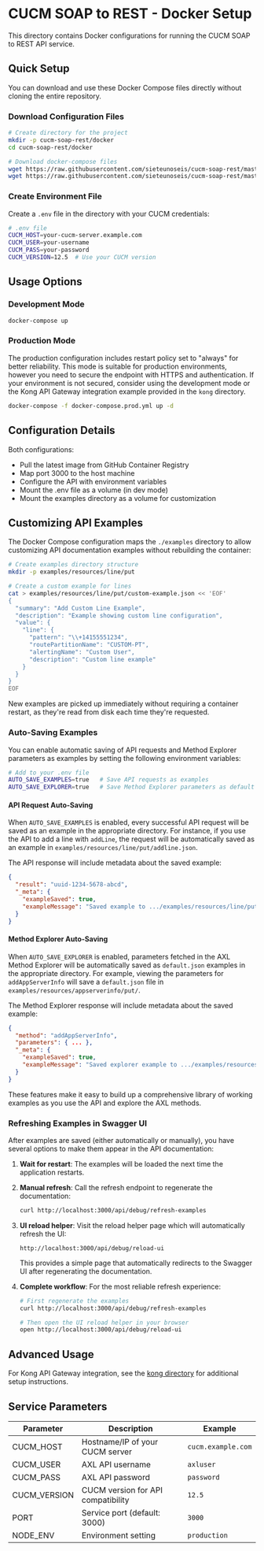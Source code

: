 # CUCM SOAP to REST - Docker Setup

This directory contains Docker configurations for running the CUCM SOAP to REST API service.

## Quick Setup

You can download and use these Docker Compose files directly without cloning the entire repository.

### Download Configuration Files

```bash
# Create directory for the project
mkdir -p cucm-soap-rest/docker
cd cucm-soap-rest/docker

# Download docker-compose files
wget https://raw.githubusercontent.com/sieteunoseis/cucm-soap-rest/master/docker/docker-compose.yml
wget https://raw.githubusercontent.com/sieteunoseis/cucm-soap-rest/master/docker/docker-compose.prod.yml
```

### Create Environment File

Create a `.env` file in the directory with your CUCM credentials:

```bash
# .env file
CUCM_HOST=your-cucm-server.example.com
CUCM_USER=your-username
CUCM_PASS=your-password
CUCM_VERSION=12.5  # Use your CUCM version
```

## Usage Options

### Development Mode

```bash
docker-compose up
```

### Production Mode

The production configuration includes restart policy set to "always" for better reliability. This mode is suitable for production environments, however you need to secure the endpoint with HTTPS and authentication. If your environment is not secured, consider using the development mode or the Kong API Gateway integration example provided in the `kong` directory.

```bash
docker-compose -f docker-compose.prod.yml up -d
```

## Configuration Details

Both configurations:
- Pull the latest image from GitHub Container Registry
- Map port 3000 to the host machine
- Configure the API with environment variables
- Mount the .env file as a volume (in dev mode)
- Mount the examples directory as a volume for customization

## Customizing API Examples

The Docker Compose configuration maps the `./examples` directory to allow customizing API documentation examples without rebuilding the container:

```bash
# Create examples directory structure
mkdir -p examples/resources/line/put

# Create a custom example for lines
cat > examples/resources/line/put/custom-example.json << 'EOF'
{
  "summary": "Add Custom Line Example",
  "description": "Example showing custom line configuration",
  "value": {
    "line": {
      "pattern": "\\+14155551234",
      "routePartitionName": "CUSTOM-PT",
      "alertingName": "Custom User",
      "description": "Custom line example"
    }
  }
}
EOF
```

New examples are picked up immediately without requiring a container restart, as they're read from disk each time they're requested.

### Auto-Saving Examples

You can enable automatic saving of API requests and Method Explorer parameters as examples by setting the following environment variables:

```bash
# Add to your .env file
AUTO_SAVE_EXAMPLES=true   # Save API requests as examples
AUTO_SAVE_EXPLORER=true   # Save Method Explorer parameters as default examples
```

#### API Request Auto-Saving

When `AUTO_SAVE_EXAMPLES` is enabled, every successful API request will be saved as an example in the appropriate directory. For instance, if you use the API to add a line with `addLine`, the request will be automatically saved as an example in `examples/resources/line/put/addline.json`.

The API response will include metadata about the saved example:

```json
{
  "result": "uuid-1234-5678-abcd",
  "_meta": {
    "exampleSaved": true,
    "exampleMessage": "Saved example to .../examples/resources/line/put/addline.json"
  }
}
```

#### Method Explorer Auto-Saving

When `AUTO_SAVE_EXPLORER` is enabled, parameters fetched in the AXL Method Explorer will be automatically saved as `default.json` examples in the appropriate directory. For example, viewing the parameters for `addAppServerInfo` will save a `default.json` file in `examples/resources/appserverinfo/put/`.

The Method Explorer response will include metadata about the saved example:

```json
{
  "method": "addAppServerInfo",
  "parameters": { ... },
  "_meta": {
    "exampleSaved": true,
    "exampleMessage": "Saved explorer example to .../examples/resources/appserverinfo/put/default.json"
  }
}
```

These features make it easy to build up a comprehensive library of working examples as you use the API and explore the AXL methods.

### Refreshing Examples in Swagger UI

After examples are saved (either automatically or manually), you have several options to make them appear in the API documentation:

1. **Wait for restart**: The examples will be loaded the next time the application restarts.

2. **Manual refresh**: Call the refresh endpoint to regenerate the documentation:
   ```bash
   curl http://localhost:3000/api/debug/refresh-examples
   ```

3. **UI reload helper**: Visit the reload helper page which will automatically refresh the UI:
   ```
   http://localhost:3000/api/debug/reload-ui
   ```
   This provides a simple page that automatically redirects to the Swagger UI after regenerating the documentation.
   
4. **Complete workflow**: For the most reliable refresh experience:
   ```bash
   # First regenerate the examples
   curl http://localhost:3000/api/debug/refresh-examples
   
   # Then open the UI reload helper in your browser
   open http://localhost:3000/api/debug/reload-ui
   ```

## Advanced Usage

For Kong API Gateway integration, see the [kong directory](./kong/) for additional setup instructions.

## Service Parameters

| Parameter | Description | Example |
|-----------|-------------|---------|
| CUCM_HOST | Hostname/IP of your CUCM server | `cucm.example.com` |
| CUCM_USER | AXL API username | `axluser` |
| CUCM_PASS | AXL API password | `password` |
| CUCM_VERSION | CUCM version for API compatibility | `12.5` |
| PORT | Service port (default: 3000) | `3000` |
| NODE_ENV | Environment setting | `production` |